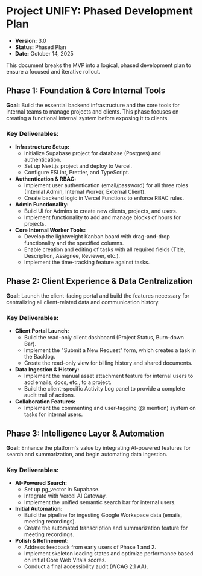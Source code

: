 # **Project UNIFY: Phased Development Plan**

* **Version:** 3.0  
* **Status:** Phased Plan  
* **Date:** October 14, 2025

This document breaks the MVP into a logical, phased development plan to ensure a focused and iterative rollout.

## **Phase 1: Foundation & Core Internal Tools**

**Goal:** Build the essential backend infrastructure and the core tools for internal teams to manage projects and clients. This phase focuses on creating a functional internal system before exposing it to clients.

### **Key Deliverables:**

* **Infrastructure Setup:**  
  * Initialize Supabase project for database (Postgres) and authentication.  
  * Set up Next.js project and deploy to Vercel.  
  * Configure ESLint, Prettier, and TypeScript.  
* **Authentication & RBAC:**  
  * Implement user authentication (email/password) for all three roles (Internal Admin, Internal Worker, External Client).  
  * Create backend logic in Vercel Functions to enforce RBAC rules.  
* **Admin Functionality:**  
  * Build UI for Admins to create new clients, projects, and users.  
  * Implement functionality to add and manage blocks of hours for projects.  
* **Core Internal Worker Tools:**  
  * Develop the lightweight Kanban board with drag-and-drop functionality and the specified columns.  
  * Enable creation and editing of tasks with all required fields (Title, Description, Assignee, Reviewer, etc.).  
  * Implement the time-tracking feature against tasks.

## **Phase 2: Client Experience & Data Centralization**

**Goal:** Launch the client-facing portal and build the features necessary for centralizing all client-related data and communication history.

### **Key Deliverables:**

* **Client Portal Launch:**  
  * Build the read-only client dashboard (Project Status, Burn-down Bar).  
  * Implement the "Submit a New Request" form, which creates a task in the Backlog.  
  * Create the read-only view for billing history and shared documents.  
* **Data Ingestion & History:**  
  * Implement the manual asset attachment feature for internal users to add emails, docs, etc., to a project.  
  * Build the client-specific Activity Log panel to provide a complete audit trail of actions.  
* **Collaboration Features:**  
  * Implement the commenting and user-tagging (@ mention) system on tasks for internal users.

## **Phase 3: Intelligence Layer & Automation**

**Goal:** Enhance the platform's value by integrating AI-powered features for search and summarization, and begin automating data ingestion.

### **Key Deliverables:**

* **AI-Powered Search:**  
  * Set up pg\_vector in Supabase.  
  * Integrate with Vercel AI Gateway.  
  * Implement the unified semantic search bar for internal users.  
* **Initial Automation:**  
  * Build the pipeline for ingesting Google Workspace data (emails, meeting recordings).  
  * Create the automated transcription and summarization feature for meeting recordings.  
* **Polish & Refinement:**  
  * Address feedback from early users of Phase 1 and 2\.  
  * Implement skeleton loading states and optimize performance based on initial Core Web Vitals scores.  
  * Conduct a final accessibility audit (WCAG 2.1 AA).